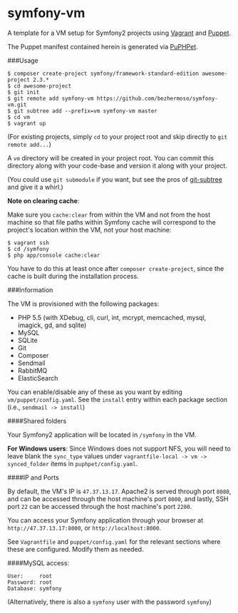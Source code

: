 symfony-vm
==========

A template for a VM setup for Symfony2 projects using [Vagrant](vagrantup.com) and [Puppet](puppetlabs.com).

The Puppet manifest contained herein is generated via [PuPHPet](https://puphpet.com).

###Usage

```
$ composer create-project symfony/framework-standard-edition awesome-project 2.3.*
$ cd awesome-project
$ git init
$ git remote add symfony-vm https://github.com/bezhermoso/symfony-vm.git
$ git subtree add --prefix=vm symfony-vm master
$ cd vm
$ vagrant up
```

(For existing projects, simply `cd` to your project root and skip directly to `git remote add...`)

A `vm` directory will be created in your project root. You can commit this directory along with your code-base and version it along with your project.

(You could use `git submodule` if you want, but see the pros of [git-subtree](http://git-scm.com/book/en/Git-Tools-Subtree-Merging) and give it a whirl.)

__Note on clearing cache__:

Make sure you `cache:clear` from within the VM and not from the host machine so that file paths within Symfony cache will correspond to the project's location within the VM, not your host machine:

```
$ vagrant ssh
$ cd /symfony
$ php app/console cache:clear
```

You have to do this at least once after `composer create-project`, since the cache is built during the installation process.

###Information

The VM is provisioned with the following packages:

* PHP 5.5 (with XDebug, cli, curl, int, mcrypt, memcached, mysql, imagick, gd, and sqlite)
* MySQL
* SQLite
* Git
* Composer
* Sendmail
* RabbitMQ
* ElasticSearch

You can enable/disable any of these as you want by editing `vm/puppet/config.yaml`. See the `install` entry within each package section (i.e., `sendmail -> install`)

####Shared folders

Your Symfony2 application will be located in `/symfony` in the VM.

__For Windows users__: Since Windows does not support NFS, you will need to leave blank the `sync_type` values under `vagrantfile-local -> vm -> synced_folder` items in `puphpet/config.yaml`.

####IP and Ports

By default, the VM's IP is `47.37.13.17`. Apache2 is served through port `8080`, and can be accessed through the host machine's port `8000`, and lastly, SSH port `22` can be accessed through the host machine's port `2200`. 

You can access your Symfony application through your browser at `http://47.37.13.17:8000`, or `http://localhost:8000`.

See `Vagrantfile` and `puppet/config.yaml` for the relevant sections where these are configured. Modify them as needed.

####MySQL access:

```
User:     root
Password: root
Database: symfony
```

(Alternatively, there is also a `symfony` user with the password `symfony`)
